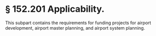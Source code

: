 # § 152.201   Applicability.

This subpart contains the requirements for funding projects for airport development, airport master planning, and airport system planning. 




